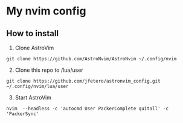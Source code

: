 # My nvim config

## How to install

1. Clone AstroVim

```
git clone https://github.com/AstroNvim/AstroNvim ~/.config/nvim
```

2. Clone this repo to /lua/user

```
git clone https://github.com/jfetero/astronvim_config.git ~/.config/nvim/lua/user
```

3. Start AstroVim

```
nvim  --headless -c 'autocmd User PackerComplete quitall' -c 'PackerSync'
```
